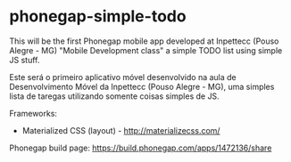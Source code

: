 # phonegap-simple-todo
This will be the first Phonegap mobile app developed at Inpettecc (Pouso Alegre - MG) "Mobile Development class" a simple TODO list using simple JS stuff.

Este será o primeiro aplicativo móvel desenvolvido na aula de Desenvolvimento Móvel da Inpettecc (Pouso Alegre - MG), uma simples lista de taregas utilizando somente coisas simples de JS.

Frameworks:

* Materialized CSS (layout) - http://materializecss.com/

Phonegap build page: https://build.phonegap.com/apps/1472136/share